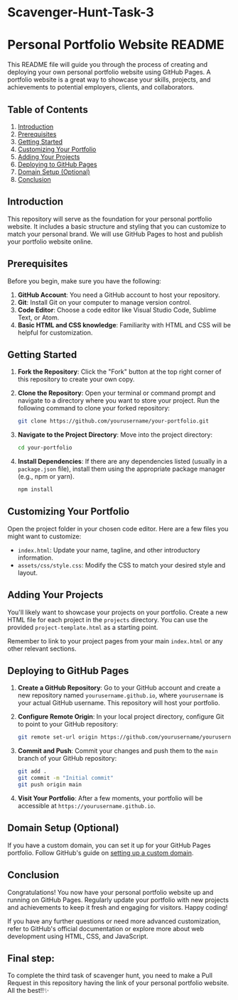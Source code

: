 # Scavenger-Hunt-Task-3

# Personal Portfolio Website README

This README file will guide you through the process of creating and deploying your own personal portfolio website using GitHub Pages. A portfolio website is a great way to showcase your skills, projects, and achievements to potential employers, clients, and collaborators.

## Table of Contents
1. [Introduction](#introduction)
2. [Prerequisites](#prerequisites)
3. [Getting Started](#getting-started)
4. [Customizing Your Portfolio](#customizing-your-portfolio)
5. [Adding Your Projects](#adding-your-projects)
6. [Deploying to GitHub Pages](#deploying-to-github-pages)
7. [Domain Setup (Optional)](#domain-setup-optional)
8. [Conclusion](#conclusion)

## Introduction

This repository will serve as the foundation for your personal portfolio website. It includes a basic structure and styling that you can customize to match your personal brand. We will use GitHub Pages to host and publish your portfolio website online.

## Prerequisites

Before you begin, make sure you have the following:

1. **GitHub Account**: You need a GitHub account to host your repository.
2. **Git**: Install Git on your computer to manage version control.
3. **Code Editor**: Choose a code editor like Visual Studio Code, Sublime Text, or Atom.
4. **Basic HTML and CSS knowledge**: Familiarity with HTML and CSS will be helpful for customization.

## Getting Started

1. **Fork the Repository**: Click the "Fork" button at the top right corner of this repository to create your own copy.

2. **Clone the Repository**: Open your terminal or command prompt and navigate to a directory where you want to store your project. Run the following command to clone your forked repository:
   
   ```bash
   git clone https://github.com/yourusername/your-portfolio.git
   ```
   
3. **Navigate to the Project Directory**: Move into the project directory:
   
   ```bash
   cd your-portfolio
   ```

4. **Install Dependencies**: If there are any dependencies listed (usually in a `package.json` file), install them using the appropriate package manager (e.g., npm or yarn).
   
   ```bash
   npm install
   ```

## Customizing Your Portfolio

Open the project folder in your chosen code editor. Here are a few files you might want to customize:

- `index.html`: Update your name, tagline, and other introductory information.
- `assets/css/style.css`: Modify the CSS to match your desired style and layout.

## Adding Your Projects

You'll likely want to showcase your projects on your portfolio. Create a new HTML file for each project in the `projects` directory. You can use the provided `project-template.html` as a starting point.

Remember to link to your project pages from your main `index.html` or any other relevant sections.

## Deploying to GitHub Pages

1. **Create a GitHub Repository**: Go to your GitHub account and create a new repository named `yourusername.github.io`, where `yourusername` is your actual GitHub username. This repository will host your portfolio.

2. **Configure Remote Origin**: In your local project directory, configure Git to point to your GitHub repository:

   ```bash
   git remote set-url origin https://github.com/yourusername/yourusername.github.io.git
   ```

3. **Commit and Push**: Commit your changes and push them to the `main` branch of your GitHub repository:

   ```bash
   git add .
   git commit -m "Initial commit"
   git push origin main
   ```

4. **Visit Your Portfolio**: After a few moments, your portfolio will be accessible at `https://yourusername.github.io`.

## Domain Setup (Optional)

If you have a custom domain, you can set it up for your GitHub Pages portfolio. Follow GitHub's guide on [setting up a custom domain](https://docs.github.com/en/pages/configuring-a-custom-domain-for-your-github-pages-site).

## Conclusion

Congratulations! You now have your personal portfolio website up and running on GitHub Pages. Regularly update your portfolio with new projects and achievements to keep it fresh and engaging for visitors. Happy coding!

If you have any further questions or need more advanced customization, refer to GitHub's official documentation or explore more about web development using HTML, CSS, and JavaScript.

## Final step:
To complete the third task of scavenger hunt, you need to make a Pull Request in this repository having the link of your personal portfolio website. 
All the best!!✨
